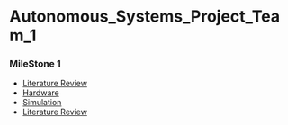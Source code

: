 # Autonomous_Systems_Project_Team_1
### MileStone 1
- [Literature Review]()
- [Hardware](/Hardware_Milestone_01_Team_5/)
- [Simulation](/Simulation_Milestone_01_Team_5/)
- [Literature Review]()
